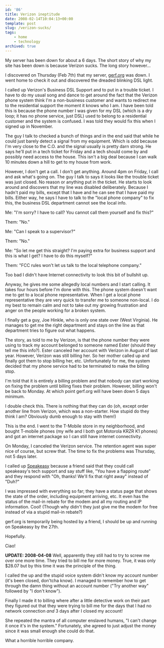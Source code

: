 ```yaml
---
id: '86'
title: Verizon ineptitude
date: 2008-02-14T10:04:13+00:00
template: post
slug: /verizon-sucks/
tags:
    - home
    - technology
archived: true
---
```


My server has been down for about a 6 days. The short story of why my site has
been down is because Verizon sucks. The long story however...

I discovered on Thursday (Feb 7th) that my server,
[gerf.org](http://gerf.org/) was down. I went home to check it out and
discovered the dreaded blinking DSL light.

I called up Verizon's Business DSL Support and to put in a trouble ticket. I
have to do my usual song and dance to get around the fact that the Verizon
phone system think I'm a non-business customer and wants to redirect me to the
residential support the moment it knows who I am. I have been told this is
because the phone number I was given for my DSL (which is a dry loop; it has
no phone service, just DSL) used to belong to a residential customer and the
system is confused. I was told they would fix this when I signed up in
November.<!-- more -->

The guy I talk to checked a bunch of things and in the end said that while he
could just barely detect a signal from my equipment. Which is odd because I'm
very close to the C.O. and the signal usually is pretty darn strong. He says
he'll put in a tech ticket for Friday and a tech should come by and possibly
need access to the house. This isn't a big deal because I can walk 10 minutes
down a hill to get to my house from work.

However, I don't get a call. I don't get anything. Around 4pm on Friday, I
call and ask what's going on. The guy I talk to says it looks like the trouble
ticket was just closed. No reason or anything put in the ticket. He starts to
look around and discovers that my line was disabled deliberately. Because I
hadn't paid my bills, except that I have and he can see that I have paid my
bills. Either way, he says I have to talk to the "local phone company" to fix
this, the business DSL department cannot see the local info.

Me: "I'm sorry? I have to call? You cannot call them yourself and fix this?"

Them: "No."

Me: "Can I speak to a supervisor?"

Them: "No."

Me: "So let me get this straight? I'm paying extra for business support and
this is what I get? I have to do this myself?"

Them: "FCC rules won't let us talk to the local telephone company."

Too bad I didn't have Internet connectivity to look this bit of bullshit up.

Anyway, he gives me some allegedly local numbers and I start calling. It takes
four hours before I'm done with this. The phone system doesn't want me to get
to a local phone representative. When I get a local phone representative they
are very quick to transfer me to someone non-local. I do my best to remain
calm and not to take out my growing frustration and anger on the people
working for a broken system.

I finally get a guy, Joe Hinkle, who is only one state over (West Virginia).
He manages to get me the right department and stays on the line as that
department tries to figure out what happens.

The story, as told to me by Verizon, is that the phone number they were using
to track my account belonged to someone named Ester (should they tell me this
info?). Ester canceled her account with Verizon in August of last year.
However, Verizon was still billing her. So her mother called up and finally
got them to stop billing her, etc. Unfortunately for me, the system decided
that my phone service had to be terminated to make the billing stop.

I'm told that it is entirely a billing problem and that nobody can start
working on fixing the problem until billing fixes their problem. However,
billing won't be back to Monday. At which point gerf.org will have been down 5
days minimum.

I double check this. There is nothing that they can do (oh, except order
another line from Verizon, which was a non-starter. How stupid do they think I
am? Obviously dumb enough to stay with them!)

This is the end. I went to the T-Mobile store in my neighborhood, and bought
T-mobile phones (my wife and I both got Motorola KRZR K1 phones) and got an
internet package so I can still have internet connectivity.

On Monday, I canceled the Verizon service. The retention agent was super nice
of course, but screw that. The time to fix the problems was Thursday, not 5
days later.

I called up [Speakeasy](http://speakeasy.net/) because a friend said that they
could call speakeasy's tech support and say stuff like, "You have a flapping
route" and they respond with "Oh, thanks! We'll fix that right away" instead
of "Duh?"

I was impressed with everything so far; they have a status page that shows the
state of the order, including equipment arriving, etc. It even has the status
of the mail-in rebate for the modem and all my routing and IP information.
Cool! (Though why didn't they just give me the modem for free instead of via a
stupid mail-in rebate?)

gerf.org is temporarily being hosted by a friend, I should be up and running
on Speakeasy by the 27th.

Hopefully.

Ciao!

**UPDATE: 2008-04-08** Well, apparently they still had to try to screw me over
one more time. They tried to bill me for more money. True, it was only \$28.07
but by this time it was the principle of the thing.

I called the up and the stupid voice system didn't know my account number
(it's been closed, don'tcha know). I managed to remember how to get through
the damn thing without an account number ("Try another way" followed by "I
don't know").

Finally I made it to billing where after a little detective work on their part
they figured out that they were trying to bill me for the days that I had no
network connection _and_ 3 days after I closed my account!

She repeated the mantra of all computer enslaved humans, "I can't change it
once it's in the system." Fortunately, she agreed to just adjust the money
since it was small enough she could do that.

What a horrible horrible company.
